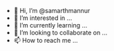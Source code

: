 - 👋 Hi, I’m @samarthmannur
- 👀 I’m interested in ...
- 🌱 I’m currently learning ...
- 💞️ I’m looking to collaborate on ...
- 📫 How to reach me ...

<!---
samarthmannur/samarthmannur is a ✨ special ✨ repository because its `README.md` (this file) appears on your GitHub profile.
You can click the Preview link to take a look at your changes.
--->
